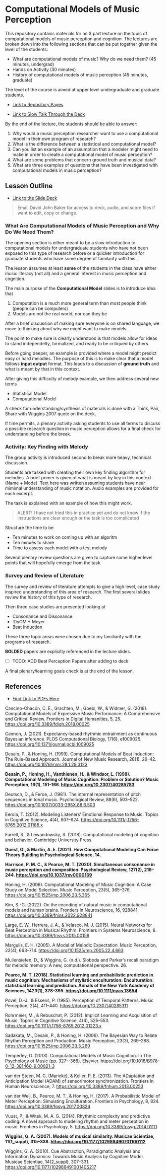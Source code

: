 # Computational Models of Music Perception 

This repository contains materials for an 3 part lecture on the topic of computational models of music perception and cognition.
The lectures are broken down into the following sections that can be put together given the level of the students:

* What are computational models of music? Why do we need them? (45 minutes, undergrad)
* Hands on Activity (30 minutes)
* History of computational models of music perception (45 minutes, graduate)

The level of the course is aimed at upper level undergraduate and graduate students.

* [Link to Repository Pages](https://davidjohnbaker1.github.io/computational_models_of_music_perception_lecture/)

* [Link to Slow Talk Through the Deck](https://www.youtube.com/watch?v=6SNX6W_B_lE)

By the end of the lecture, the students should be able to answer:

1. Why would a music perception researcher want to use a computational model in their own program of research?
2. What is the difference between a statistical and computational model?
3. Can you list an example of an assumption that a modeler might need to make in order to create a computational model of music perception?
4. What are some problems that concern ground truth and musical data?
5. What are three examples of questions that have been investigated with computational models in music perception?

## Lesson Outline 

* [Link to the Slide Deck](https://docs.google.com/presentation/d/1FjANZunBgmTTE68TVht4Kl1tdbevDRlsuQ5_PWd0o9M/edit?usp=sharing)

> Email David John Baker for access to deck, audio, and score files if want to edit, copy or change. 

### What Are Computational Models of Music Perception and Why Do We Need Them?

The opening section is either meant to be a slow introduction to computational models for undergraduate students who have not been exposed to this type of research before or a quicker introduction for graduate students who have some degree of familarity with this. 

The lesson assumes at least **some** of the students in the class have either music literacy (not all) and a general interest in music perception and cognition. 

The main purpose of the **Computational Model** slides is to introduce idea that

1. Computation is a much more general term than most people think (people can be computers)
2. Models are not the real world, nor can they be

After a brief discussion of making sure everyone is on shared language, we move to thinking about why we might want to make models. 

The point to make sure is clearly understood is that models allow for ideas to stand independelty, formalized, and ready to be critiqued by others.

Before going deeper, an example is provided where a model might predict easy or hard melodies.
The purpose of this is to make clear that a model follows **input output** format. 
This leads to a discussion of **ground truth** and what is meant by that in this context. 

After giving this difficulty of melody example, we then address several new terms

* Statistical Model
* Computational Model 

A check for understanding/synthesis of materials is done with a Think, Pair, Share with Wiggins 2007 quote on the deck. 

If time permits, a plenary activity asking students to use all terms to discuss a possible research question in music perception allows for a final check for understanding before the break. 

### Activity: Key Finding with Melody

The group activity is introduced second to break more heavy, technical discussion. 

Students are tasked with creating their own key finding algorithm for melodies.
A brief primer is given of what is meant by key in this context (Name + Mode).
Text here was written assuming students have near mimimal understanding of music notation. 
Audio examples are provided for each excerpt. 

The task is explained with an example of how this might work.

> ALERT! I have not tried this in practice yet and do not know if the instructions are clear enough or the task is too complicated

Structure the time to be 

* Ten minutes to work on coming up with an algoritm 
* Ten minues to share 
* Time to assess each model with a test melody 

Several plenary review questions are given to capture some higher level points that will hopefully emerge from the task. 

### Survey and Review of Literature 

The survey and review of literature attempts to give a high level, case study inspired understanding of this area of research. 
The first several slides review the history of this type of research. 

Then three case studies are presented looking at 

* Consonance and Dissonance
* IDyOM + Meyer 
* Beat Induction

These three topic areas were chosen due to my familiarity with the programs of research.

**BOLDED** papers are explicitly referenced in the lecture slides. 

* [ ] TODO: ADD Beat Perception Papers after adding to deck 

A final plenary/learning goals check is at the end of the lesson. 

## References 

* [Find Link to PDFs Here](https://github.com/davidjohnbaker1/computational_models_of_music_perception_lecture/tree/main/pdf)

Cancino-Chacón, C. E., Grachten, M., Goebl, W., & Widmer, G. (2018). Computational Models of Expressive Music Performance: A Comprehensive and Critical Review. Frontiers in Digital Humanities, 5, 25. https://doi.org/10.3389/fdigh.2018.00025

Cannon, J. (2021). Expectancy-based rhythmic entrainment as continuous Bayesian inference. PLOS Computational Biology, 17(6), e1009025. https://doi.org/10.1371/journal.pcbi.1009025

Desain, P., & Honing, H. (1999). Computational Models of Beat Induction: The Rule-Based Approach. Journal of New Music Research, 28(1), 29–42. https://doi.org/10.1076/jnmr.28.1.29.3123

**Desain, P., Honing, H., Vanthienen, H., & Windsor, L. (1998). Computational Modeling of Music Cognition: Problem or Solution? Music Perception, 16(1), 151–166. https://doi.org/10.2307/40285783**

Deutsch, D., & Feroe, J. (1981). The internal representation of pitch sequences in tonal music. Psychological Review, 88(6), 503–522. https://doi.org/10.1037/0033-295X.88.6.503

Eerola, T. (2012). Modeling Listeners’ Emotional Response to Music. Topics in Cognitive Science, 4(4), 607–624. https://doi.org/10.1111/j.1756-8765.2012.01188.x

Farrell, S., & Lewandowsky, S. (2018). Computational modeling of cognition and behavior. Cambridge University Press.

**Guest, O., & Martin, A. E. (2021). How Computational Modeling Can Force Theory Building in Psychological Science. 14.**

**Harrison, P. M. C., & Pearce, M. T. (2020). Simultaneous consonance in music perception and composition. Psychological Review, 127(2), 216–244. https://doi.org/10.1037/rev0000169**

Honing, H. (2006). Computational Modeling of Music Cognition: A Case Study on Model Selection. Music Perception, 23(5), 365–376. https://doi.org/10.1525/mp.2006.23.5.365

Kim, S.-G. (2022). On the encoding of natural music in computational models and human brains. Frontiers in Neuroscience, 16, 928841. https://doi.org/10.3389/fnins.2022.928841

Large, E. W., Herrera, J. A., & Velasco, M. J. (2015). Neural Networks for Beat Perception in Musical Rhythm. Frontiers in Systems Neuroscience, 9. https://doi.org/10.3389/fnsys.2015.00159

Margulis, E. H. (2005). A Model of Melodic Expectation. Music Perception, 22(4), 663–714. https://doi.org/10.1525/mp.2005.22.4.663

Mullensiefen, D., & Wiggins, G. (n.d.). Sloboda and Parker’s recall paradigm for melodic memory: A new, computational perspective. 26.

**Pearce, M. T. (2018). Statistical learning and probabilistic prediction in music cognition: Mechanisms of stylistic enculturation: Enculturation: statistical learning and prediction. Annals of the New York Academy of Sciences, 1423(1), 378–395. https://doi.org/10.1111/nyas.13654**

Povel, D.-J., & Essens, P. (1985). Perception of Temporal Patterns. Music Perception, 2(4), 411–440. https://doi.org/10.2307/40285311

Rohrmeier, M., & Rebuschat, P. (2012). Implicit Learning and Acquisition of Music. Topics in Cognitive Science, 4(4), 525–553. https://doi.org/10.1111/j.1756-8765.2012.01223.x

Sadakata, M., Desain, P., & Honing, H. (2006). The Bayesian Way to Relate Rhythm Perception and Production. Music Perception, 23(3), 269–288. https://doi.org/10.1525/mp.2006.23.3.269

Temperley, D. (2013). Computational Models of Music Cognition. In The Psychology of Music (pp. 327--368). Elsevier. https://doi.org/10.1016/B978-0-12-381460-9.00021-3

van der Steen, M. C. (Marieke), & Keller, P. E. (2013). The ADaptation and Anticipation Model (ADAM) of sensorimotor synchronization. Frontiers in Human Neuroscience, 7. https://doi.org/10.3389/fnhum.2013.00253

van der Weij, B., Pearce, M. T., & Honing, H. (2017). A Probabilistic Model of Meter Perception: Simulating Enculturation. Frontiers in Psychology, 8, 824. https://doi.org/10.3389/fpsyg.2017.00824

Vuust, P., & Witek, M. A. G. (2014). Rhythmic complexity and predictive coding: A novel approach to modeling rhythm and meter perception in music. Frontiers in Psychology, 5. https://doi.org/10.3389/fpsyg.2014.01111

**Wiggins, G. A. (2007). Models of musical similarity. Musicae Scientiae, 11(1_suppl), 315–338. https://doi.org/10.1177/102986490701100112**

Wiggins, G. A. (2010). Cue Abstraction, Paradigmatic Analysis and Information Dynamics: Towards Music Analysis by Cognitive Model. Musicae Scientiae, 14(2_suppl), 307–331. https://doi.org/10.1177/10298649100140S217

